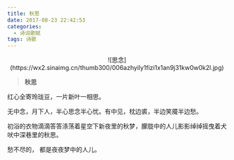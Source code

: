 ```yaml
---
title: 秋思
date: 2017-08-23 22:42:53 
categories:
  - 诗词歌赋
tags: 诗歌
---
```


<div align=center>
![思念](https://wx2.sinaimg.cn/thumb300/006azhyily1fizi1x1an9j31kw0w0k2l.jpg)
</div>

>**秋思**

红心全寄玲珑豆，一片新叶一相思。

无中念，月下人，半心思念半心忧。有中见，枕边裘，半边笑魇半边愁。

初浴的衣物滴滴答答涤荡着星空下新夜里的秋梦，朦胧中的人儿影影绰绰摇曳着犬吠中深巷里的秋思。

愁不尽的，
都是夜夜梦中的人儿。
